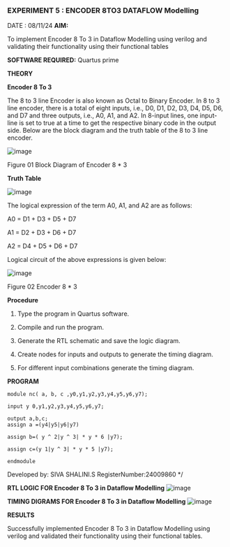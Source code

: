 ### EXPERIMENT 5 : ENCODER 8TO3 DATAFLOW Modelling
DATE : 08/11/24
**AIM:**

To implement  Encoder 8 To 3 in Dataflow Modelling using verilog and validating their functionality using their functional tables

**SOFTWARE REQUIRED:** Quartus prime

**THEORY**

**Encoder 8 To 3**

The 8 to 3 line Encoder is also known as Octal to Binary Encoder. In 8 to 3 line encoder, there is a total of eight inputs, i.e., D0, D1, D2, D3, D4, D5, D6, and D7 and three outputs, i.e., A0, A1, and A2. In 8-input lines, one input-line is set to true at a time to get the respective binary code in the output side. Below are the block diagram and the truth table of the 8 to 3 line encoder.

![image](https://github.com/naavaneetha/ENCODER8TO3DATAFLOW/assets/154305477/0bc242c1-eb9e-4c47-afe5-30428470efc3)

Figure 01  Block Diagram of Encoder 8 * 3

**Truth Table**

![image](https://github.com/naavaneetha/ENCODER8TO3DATAFLOW/assets/154305477/35496b14-ae6e-4cd1-9abd-d6736b576575)

The logical expression of the term A0, A1, and A2 are as follows:

A0 = D1 + D3 + D5 + D7

A1 = D2 + D3 + D6 + D7

A2 = D4 + D5 + D6 + D7

Logical circuit of the above expressions is given below:

![image](https://github.com/naavaneetha/ENCODER8TO3DATAFLOW/assets/154305477/95acaee6-c873-4c75-89eb-ef09fb158053)

Figure 02  Encoder 8 * 3

**Procedure**

1. Type the program in Quartus software.

2. Compile and run the program.

3. Generate the RTL schematic and save the logic diagram.

4. Create nodes for inputs and outputs to generate the timing diagram.

5. For different input combinations generate the timing diagram.
   
**PROGRAM**
```
module nc( a, b, c ,y0,y1,y2,y3,y4,y5,y6,y7);

input y 0,y1,y2,y3,y4,y5,y6,y7;

output a,b,c;
assign a =(y4|y5|y6|y7)

assign b=( y ^ 2|y ^ 3| * y * 6 |y7);

assign c=(y 1|y ^ 3| * y * 5 |y7);

endmodule
```

Developed by: SIVA SHALINI.S
RegisterNumber:24009860
*/

**RTL LOGIC FOR Encoder 8 To 3 in Dataflow Modelling**
![image](https://github.com/user-attachments/assets/a6b38f35-6b1a-4de8-80a5-a0ce759f2783)

**TIMING DIGRAMS FOR Encoder 8 To 3 in Dataflow Modelling**
![image](https://github.com/user-attachments/assets/99523fbe-e902-4fa4-9f1a-71786f638c72)

**RESULTS**

Successfully implemented Encoder 8 To 3 in Dataflow Modelling using verilog and validated their functionality using their functional tables.
